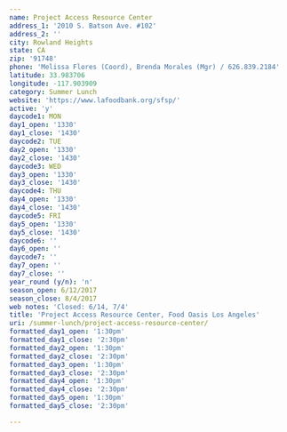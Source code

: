 ```yaml
---
name: Project Access Resource Center
address_1: '2010 S. Batson Ave. #102'
address_2: ''
city: Rowland Heights
state: CA
zip: '91748'
phone: 'Melissa Flores (Coord), Brenda Morales (Mgr) / 626.839.2184'
latitude: 33.983706
longitude: -117.903909
category: Summer Lunch
website: 'https://www.lafoodbank.org/sfsp/'
active: 'y'
daycode1: MON
day1_open: '1330'
day1_close: '1430'
daycode2: TUE
day2_open: '1330'
day2_close: '1430'
daycode3: WED
day3_open: '1330'
day3_close: '1430'
daycode4: THU
day4_open: '1330'
day4_close: '1430'
daycode5: FRI
day5_open: '1330'
day5_close: '1430'
daycode6: ''
day6_open: ''
daycode7: ''
day7_open: ''
day7_close: ''
year_round (y/n): 'n'
season_open: 6/12/2017
season_close: 8/4/2017
web notes: 'Closed: 6/14, 7/4'
title: 'Project Access Resource Center, Food Oasis Los Angeles'
uri: /summer-lunch/project-access-resource-center/
formatted_day1_open: '1:30pm'
formatted_day1_close: '2:30pm'
formatted_day2_open: '1:30pm'
formatted_day2_close: '2:30pm'
formatted_day3_open: '1:30pm'
formatted_day3_close: '2:30pm'
formatted_day4_open: '1:30pm'
formatted_day4_close: '2:30pm'
formatted_day5_open: '1:30pm'
formatted_day5_close: '2:30pm'

---
```



